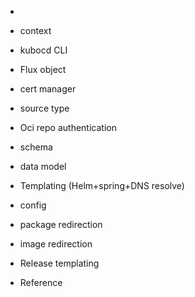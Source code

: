 
- 

- context

- kubocd CLI
- Flux object
- cert manager
- source type
- Oci repo authentication
- schema
- data model
- Templating (Helm+spring+DNS resolve)
- config
- package redirection
- image redirection
- Release templating
- Reference
